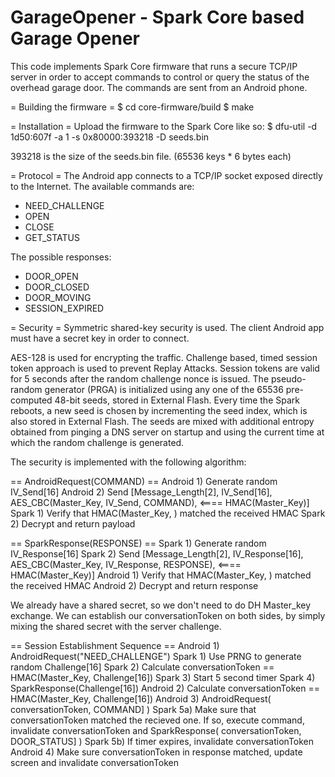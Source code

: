 GarageOpener - Spark Core based Garage Opener
========================

This code implements Spark Core firmware that runs a secure TCP/IP server in order to accept commands to control or query the status of the overhead garage door. The commands are sent from an Android phone.

= Building the firmware =
 $ cd core-firmware/build
 $ make

= Installation =
Upload the firmware to the Spark Core like so:
$ dfu-util -d 1d50:607f -a 1 -s 0x80000:393218 -D seeds.bin

393218 is the size of the seeds.bin file. (65536 keys * 6 bytes each)

= Protocol =
The Android app connects to a TCP/IP socket exposed directly to the Internet. The available commands are:
 - NEED_CHALLENGE
 - OPEN
 - CLOSE
 - GET_STATUS

The possible responses:
 - DOOR_OPEN
 - DOOR_CLOSED
 - DOOR_MOVING
 - SESSION_EXPIRED

= Security =
Symmetric shared-key security is used. The client Android app must have a secret key in order to connect. 

AES-128 is used for encrypting the traffic. Challenge based, timed session token approach is used to prevent Replay Attacks. Session tokens are valid for 5 seconds after the random challenge nonce is issued. The pseudo-random generator (PRGA) is initialized using any one of the 65536 pre-computed 48-bit seeds, stored in External Flash. Every time the Spark reboots, a new seed is chosen by incrementing the seed index, which is also stored in External Flash. The seeds are mixed with additional entropy obtained from pinging a DNS server on startup and using the current time at which the random challenge is generated.

The security is implemented with the following algorithm:

== AndroidRequest(COMMAND) == 
Android 1) Generate random IV_Send[16]
Android 2) Send [Message_Length[2], IV_Send[16], AES_CBC(Master_Key, IV_Send, COMMAND), <==== HMAC(Master_Key)]
Spark 1) Verify that HMAC(Master_Key, <payload>) matched the received HMAC
Spark 2) Decrypt and return payload

== SparkResponse(RESPONSE) ==
Spark 1) Generate random IV_Response[16]
Spark 2) Send [Message_Length[2], IV_Response[16], AES_CBC(Master_Key, IV_Response, RESPONSE), <==== HMAC(Master_Key)]
Android 1) Verify that HMAC(Master_Key, <payload>) matched the received HMAC
Android 2) Decrypt and return response

We already have a shared secret, so we don't need to do DH Master_key exchange. We can establish our conversationToken on both sides, by simply mixing the shared secret with the server challenge.

== Session Establishment Sequence == 
Android 1) AndroidRequest("NEED_CHALLENGE")
Spark 1) Use PRNG to generate random Challenge[16]
Spark 2) Calculate conversationToken == HMAC(Master_Key, Challenge[16])
Spark 3) Start 5 second timer
Spark 4) SparkResponse(Challenge[16])
Android 2) Calculate conversationToken == HMAC(Master_Key, Challenge[16])
Android 3) AndroidRequest(  conversationToken, COMMAND] )
Spark 5a) Make sure that conversationToken matched the recieved one. If so, execute command, invalidate conversationToken and SparkResponse(  conversationToken, DOOR_STATUS] )
Spark 5b) If timer expires, invalidate conversationToken
Android 4) Make sure conversationToken in response matched, update screen and invalidate conversationToken

